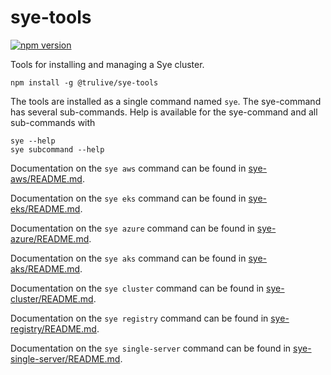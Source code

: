 # sye-tools

[![npm version](https://badge.fury.io/js/%40trulive%2Fsye-tools.svg)](https://badge.fury.io/js/%40trulive%2Fsye-tools)

Tools for installing and managing a Sye cluster.

    npm install -g @trulive/sye-tools

The tools are installed as a single command named `sye`. The sye-command has several sub-commands. Help is available for the sye-command and all sub-commands with

    sye --help
    sye subcommand --help

Documentation on the `sye aws` command can be found in [sye-aws/README.md](sye-aws/README.md).

Documentation on the `sye eks` command can be found in [sye-eks/README.md](sye-eks/README.md).

Documentation on the `sye azure` command can be found in [sye-azure/README.md](sye-azure/README.md).

Documentation on the `sye aks` command can be found in [sye-aks/README.md](sye-aks/README.md).

Documentation on the `sye cluster` command can be found in [sye-cluster/README.md](sye-cluster/README.md).

Documentation on the `sye registry` command can be found in [sye-registry/README.md](sye-registry/README.md).

Documentation on the `sye single-server` command can be found in [sye-single-server/README.md](sye-single-server/README.md).
